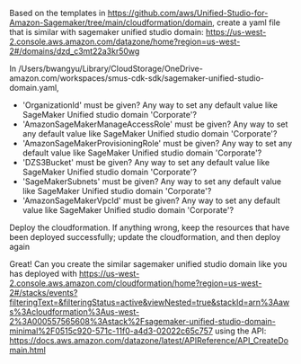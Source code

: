 Based on the templates in https://github.com/aws/Unified-Studio-for-Amazon-Sagemaker/tree/main/cloudformation/domain, create a yaml file that is similar with sagemaker unified studio domain: https://us-west-2.console.aws.amazon.com/datazone/home?region=us-west-2#/domains/dzd_c3mt22a3kr50wg


In /Users/bwangyu/Library/CloudStorage/OneDrive-amazon.com/workspaces/smus-cdk-sdk/sagemaker-unified-studio-domain.yaml, 
* 'OrganizationId' must be given? Any way to set any default value like SageMaker Unified studio domain 'Corporate'?
* 'AmazonSageMakerManageAccessRole' must be given? Any way to set any default value like SageMaker Unified studio domain 'Corporate'?
* 'AmazonSageMakerProvisioningRole' must be given? Any way to set any default value like SageMaker Unified studio domain 'Corporate'?
* 'DZS3Bucket' must be given? Any way to set any default value like SageMaker Unified studio domain 'Corporate'?
* 'SageMakerSubnets' must be given? Any way to set any default value like SageMaker Unified studio domain 'Corporate'?
* 'AmazonSageMakerVpcId' must be given? Any way to set any default value like SageMaker Unified studio domain 'Corporate'?


Deploy the cloudformation. If anything wrong, keep the resources that have been deployed successfully; update the cloudformation, and then deploy again 

Great! Can you create the similar sagemaker unified studio domain like you has deployed with https://us-west-2.console.aws.amazon.com/cloudformation/home?region=us-west-2#/stacks/events?filteringText=&filteringStatus=active&viewNested=true&stackId=arn%3Aaws%3Acloudformation%3Aus-west-2%3A000557565608%3Astack%2Fsagemaker-unified-studio-domain-minimal%2F0515c920-571c-11f0-a4d3-02022c65c757 using the API: https://docs.aws.amazon.com/datazone/latest/APIReference/API_CreateDomain.html